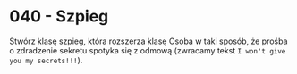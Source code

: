 # 040 - Szpieg

Stwórz klasę szpieg, która rozszerza klasę Osoba w taki sposób, że prośba o zdradzenie sekretu
spotyka się z odmową (zwracamy tekst `I won't give you my secrets!!!`).
